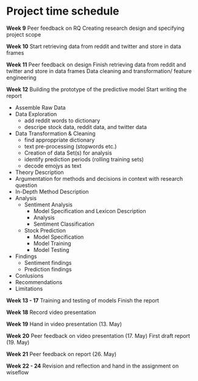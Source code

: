 # Project time schedule


**Week 9**
Peer feedback on RQ
Creating research design and specifying project scope


**Week 10**
Start retrieving data from reddit and twitter and store in data frames


**Week 11**
Peer feedback on design
Finish retrieving data from reddit and twitter and store in data frames
Data cleaning and transformation/ feature engineering 


**Week 12**
Building the prototype of the predictive model
Start writing the report
  - Assemble Raw Data
  - Data Exploration
    - add reddit words to dictionary
    - descripe stock data, reddit data, and twitter data 
  - Data Transformation & Cleaning
    - find approppriate dictionary
    - text pre-processing (stopwords etc.) 
    - Creation of data Set(s) for analysis
    - identify prediction periods (rolling training sets)
    - decode emojys as text 
  - Theory Description
  - Argumentation for methods and decisions in context with research question 
  - In-Depth Method Description
  - Analysis
    - Sentiment Analysis  
      - Model Specification and Lexicon Description
      - Analysis
      - Sentiment Classification 
    - Stock Prediction
      - Model Specification
      - Model Training
      - Model Testing
  - Findings
    - Sentiment findings
    - Prediction findings
  - Conlusions
  - Recommendations
  - Limitations 


**Week 13 - 17**
Training and testing of models
Finish the report


**Week 18**
Record video presentation


**Week 19**
Hand in video presentation (13. May)


**Week 20**
Peer feedback on video presentation (17. May)
First draft report (19. May)


**Week 21**
Peer feedback on report (26. May)


**Week 22 - 24**
Revision and reflection and hand in the assignment on wiseflow
